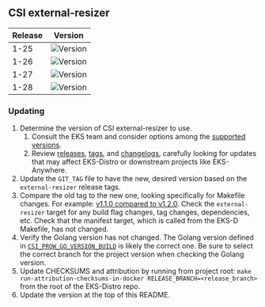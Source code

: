 ## CSI external-resizer

| Release | Version                                                      |
|---------|--------------------------------------------------------------|
| 1-25    | ![Version](https://img.shields.io/badge/version-v1.10.0-blue) |
| 1-26    | ![Version](https://img.shields.io/badge/version-v1.10.0-blue) |
| 1-27    | ![Version](https://img.shields.io/badge/version-v1.10.0-blue) |
| 1-28    | ![Version](https://img.shields.io/badge/version-v1.10.0-blue) |

### Updating

1. Determine the version of CSI external-resizer to use.
   1. Consult the EKS team and consider options among the
      [supported versions](https://kubernetes-csi.github.io/docs/external-resizer.html#supported-versions).
   2. Review [releases](https://github.com/kubernetes-csi/external-resizer/releases),
      [tags](https://github.com/kubernetes-csi/external-resizer/tags),
      and [changelogs](https://github.com/kubernetes-csi/external-resizer/tree/master/CHANGELOG),
      carefully looking for updates that may affect EKS-Distro or downstream
      projects like EKS-Anywhere.
2. Update the `GIT_TAG` file to have the new, desired version based on the
   `external-resizer` release tags.
3. Compare the old tag to the new one, looking specifically for Makefile changes.
   For example:
   [v1.1.0 compared to v1.2.0](https://github.com/kubernetes-csi/external-resizer/compare/v1.1.0...v1.2.0).
   Check the `external-resizer` target for any build flag changes, tag
   changes, dependencies, etc. Check that the manifest target, which is called
   from the EKS-D Makefile, has not changed.
4. Verify the Golang version has not changed. The Golang version defined in
   [`CSI_PROW_GO_VERSION_BUILD`](https://github.com/kubernetes-csi/external-resizer/blob/v1.5.0/release-tools/prow.sh#L89)
   is likely the correct one. Be sure to select the correct branch for the
   project version when checking the Golang version.
5. Update CHECKSUMS and attribution by running from project root:
   `make run-attribution-checksums-in-docker RELEASE_BRANCH=<release_branch>`
   from the root of the EKS-Distro repo.
6. Update the version at the top of this README.
